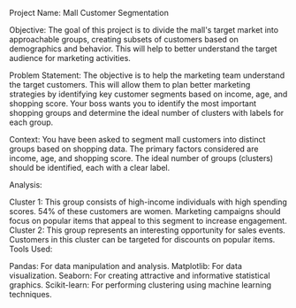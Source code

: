 Project Name: Mall Customer Segmentation

Objective:
The goal of this project is to divide the mall's target market into approachable groups, creating subsets of customers based on demographics and behavior. This will help to better understand the target audience for marketing activities.

Problem Statement:
The objective is to help the marketing team understand the target customers. This will allow them to plan better marketing strategies by identifying key customer segments based on income, age, and shopping score. Your boss wants you to identify the most important shopping groups and determine the ideal number of clusters with labels for each group.

Context:
You have been asked to segment mall customers into distinct groups based on shopping data. The primary factors considered are income, age, and shopping score. The ideal number of groups (clusters) should be identified, each with a clear label.

Analysis:

Cluster 1: This group consists of high-income individuals with high spending scores. 54% of these customers are women. Marketing campaigns should focus on popular items that appeal to this segment to increase engagement.
Cluster 2: This group represents an interesting opportunity for sales events. Customers in this cluster can be targeted for discounts on popular items.
Tools Used:

Pandas: For data manipulation and analysis.
Matplotlib: For data visualization.
Seaborn: For creating attractive and informative statistical graphics.
Scikit-learn: For performing clustering using machine learning techniques.
